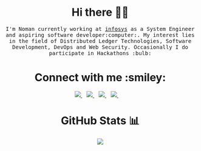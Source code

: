 <h1 align='center'>Hi there 👋🏾 </h1>

<p align='center'>
  <samp>
    I'm Noman currently working at <a href="https://www.infosys.com/">infosys</a> as a System Engineer and aspiring software developer:computer:. My interest lies in the field of Distributed Ledger Technologies, Software Development, DevOps and Web Security. Occasionally I do participate in Hackathons :bulb:
  </samp>
</p>
<h1 align='center'>Connect with me :smiley:</h1>
<p align='center'>
<a href="https://x.com/nomanmaniyar_">
  <img src="https://img.shields.io/badge/twitter-%231DA1F2.svg?&style=for-the-badge&logo=twitter&logoColor=white" />
</a>&nbsp;&nbsp;
<a href="https://www.linkedin.com/in/nomanmaniyar/">
  <img src="https://img.shields.io/badge/linkedin-%230077B5.svg?&style=for-the-badge&logo=linkedin&logoColor=white" />
</a>&nbsp;&nbsp;
<a href="https://medium.com/@nomaanmaniyar">
  <img src="https://img.shields.io/badge/medium-%2312100E.svg?&style=for-the-badge&logo=medium&logoColor=white" />
</a>&nbsp;&nbsp;
<a href="mailto:nomaanmaniyar@gmail.com">
  <img src="https://img.shields.io/badge/email me-%23D14836.svg?&style=for-the-badge&logo=gmail&logoColor=white" />
</a>&nbsp;&nbsp;
</a>&nbsp;&nbsp;
<h1 align='center'>GitHub Stats 📊</h1>
<p style="text-align: center;">
<img  src="https://github-readme-streak-stats.herokuapp.com/?user=nomanmaniyar&theme=nord&hide_border=true"/>
</p>


<!--
**NomanManiyar/NomanManiyar** is a ✨ _special_ ✨ repository because its `README.md` (this file) appears on your GitHub profile.

Here are some ideas to get you started:

- 🔭 I’m currently working on ...
- 🌱 I’m currently learning ...
- 👯 I’m looking to collaborate on ...
- 🤔 I’m looking for help with ...
- 💬 Ask me about ...
- 📫 How to reach me: ...
- 😄 Pronouns: ...
- ⚡ Fun fact: ...
-->
